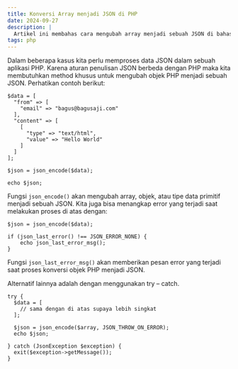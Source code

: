 ```yaml
---
title: Konversi Array menjadi JSON di PHP
date: 2024-09-27
description: |
  Artikel ini membahas cara mengubah array menjadi sebuah JSON di bahasa pemrograman PHP.
tags: php
---
```


Dalam beberapa kasus kita perlu memproses data JSON dalam sebuah aplikasi PHP. Karena aturan penulisan JSON berbeda dengan PHP maka kita membutuhkan method khusus untuk mengubah objek PHP menjadi sebuah JSON. Perhatikan contoh berikut:

```
$data = [
  "from" => [
    "email" => "bagus@bagusaji.com"
  ],
  "content" => [
    [
      "type" => "text/html",
      "value" => "Hello World"
    ]
  ]
];

$json = json_encode($data);

echo $json;
```

Fungsi  `json_encode()`  akan mengubah array, objek, atau tipe data primitif menjadi sebuah JSON. Kita juga bisa menangkap error yang terjadi saat melakukan proses di atas dengan:

```
$json = json_encode($data);

if (json_last_error() !== JSON_ERROR_NONE) {
    echo json_last_error_msg();
}
```

Fungsi  `json_last_error_msg()`  akan memberikan pesan error yang terjadi saat proses konversi objek PHP menjadi JSON.

Alternatif lainnya adalah dengan menggunakan try – catch.

```
try {
  $data = [
    // sama dengan di atas supaya lebih singkat
  ];

  $json = json_encode($array, JSON_THROW_ON_ERROR);
  echo $json;

} catch (JsonException $exception) {
  exit($exception->getMessage());
}

```